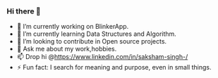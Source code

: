 ### Hi there 👋

- 🔭 I’m currently working on BlinkerApp.
- 🌱 I’m currently learning Data Structures and Algorithm.
- 👯 I’m looking to contribute in Open source projects.
- 💬 Ask me about my work,hobbies.
- 📫 Drop hi @https://www.linkedin.com/in/saksham-singh-/
- ⚡ Fun fact: I search for meaning and purpose, even in small things.



